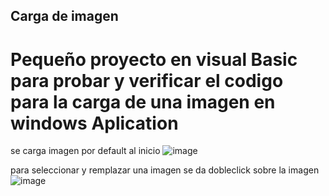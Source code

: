 ## Carga de imagen
# Pequeño proyecto en visual Basic para probar y verificar el codigo para la carga de una imagen en windows Aplication


se carga imagen por default al inicio
![image](https://github.com/user-attachments/assets/af7caa30-9a11-453e-b943-ca8923c09bd1)

para seleccionar y remplazar una imagen se da dobleclick sobre la imagen
![image](https://github.com/user-attachments/assets/42323330-cc93-4022-8842-bd9c3328b5d3)
